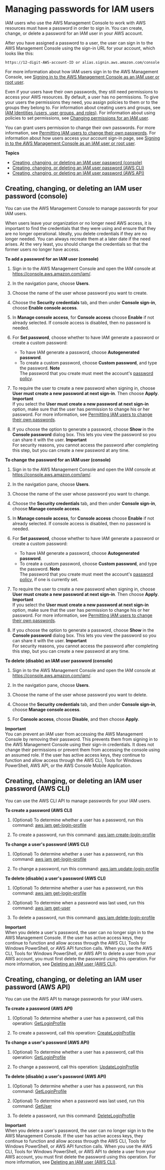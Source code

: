 # Managing passwords for IAM users<a name="id_credentials_passwords_admin-change-user"></a>

IAM users who use the AWS Management Console to work with AWS resources must have a password in order to sign in\. You can create, change, or delete a password for an IAM user in your AWS account\. 

After you have assigned a password to a user, the user can sign in to the AWS Management Console using the sign\-in URL for your account, which looks like this: 

```
https://12-digit-AWS-account-ID or alias.signin.aws.amazon.com/console
```

For more information about how IAM users sign in to the AWS Management Console, see [Signing in to the AWS Management Console as an IAM user or root user](console.md)\. 

Even if your users have their own passwords, they still need permissions to access your AWS resources\. By default, a user has no permissions\. To give your users the permissions they need, you assign policies to them or to the groups they belong to\. For information about creating users and groups, see [IAM Identities \(users, user groups, and roles\)](id.md)\. For information about using policies to set permissions, see [Changing permissions for an IAM user](id_users_change-permissions.md)\. 

You can grant users permission to change their own passwords\. For more information, see [Permitting IAM users to change their own passwords](id_credentials_passwords_enable-user-change.md)\. For information about how users access your account sign\-in page, see [Signing in to the AWS Management Console as an IAM user or root user](console.md)\. 

**Topics**
+ [Creating, changing, or deleting an IAM user password \(console\)](#id_credentials_passwords_admin-change-user_console)
+ [Creating, changing, or deleting an IAM user password \(AWS CLI\)](#Using_ManagingPasswordsCLIAPI)
+ [Creating, changing, or deleting an IAM user password \(AWS API\)](#Using_ManagingPasswordsAPI)

## Creating, changing, or deleting an IAM user password \(console\)<a name="id_credentials_passwords_admin-change-user_console"></a>

You can use the AWS Management Console to manage passwords for your IAM users\.

When users leave your organization or no longer need AWS access, it is important to find the credentials that they were using and ensure that they are no longer operational\. Ideally, you delete credentials if they are no longer needed\. You can always recreate them at a later date if the need arises\. At the very least, you should change the credentials so that the former users no longer have access\.

**To add a password for an IAM user \(console\)**

1. Sign in to the AWS Management Console and open the IAM console at [https://console\.aws\.amazon\.com/iam/](https://console.aws.amazon.com/iam/)\.

1. In the navigation pane, choose **Users**\.

1. Choose the name of the user whose password you want to create\. 

1. Choose the **Security credentials** tab, and then under **Console sign\-in**, choose **Enable console access**\.

1. In **Manage console access**, for **Console access** choose **Enable** if not already selected\. If console access is disabled, then no password is needed\.

1. For **Set password**, choose whether to have IAM generate a password or create a custom password: 
   + To have IAM generate a password, choose **Autogenerated password**\.
   + To create a custom password, choose **Custom password**, and type the password\. 
**Note**  
The password that you create must meet the account's [password policy](id_credentials_passwords_account-policy.md)\.

1. To require the user to create a new password when signing in, choose **User must create a new password at next sign\-in**\. Then choose **Apply**\.
**Important**  
If you select the **User must create a new password at next sign\-in** option, make sure that the user has permission to change his or her password\. For more information, see [Permitting IAM users to change their own passwords](id_credentials_passwords_enable-user-change.md)\.

1. If you choose the option to generate a password, choose **Show** in the **Console password** dialog box\. This lets you view the password so you can share it with the user\. 
**Important**  
For security reasons, you cannot access the password after completing this step, but you can create a new password at any time\.

**To change the password for an IAM user \(console\)**

1. Sign in to the AWS Management Console and open the IAM console at [https://console\.aws\.amazon\.com/iam/](https://console.aws.amazon.com/iam/)\.

1. In the navigation pane, choose **Users**\.

1. Choose the name of the user whose password you want to change\. 

1. Choose the **Security credentials** tab, and then under **Console sign\-in**, choose **Manage console access**\.

1. In **Manage console access**, for **Console access** choose **Enable** if not already selected\. If console access is disabled, then no password is needed\.

1. For **Set password**, choose whether to have IAM generate a password or create a custom password: 
   + To have IAM generate a password, choose **Autogenerated password**\.
   + To create a custom password, choose **Custom password**, and type the password\. 
**Note**  
The password that you create must meet the account's [password policy](id_credentials_passwords_account-policy.md), if one is currently set\.

1. To require the user to create a new password when signing in, choose **User must create a new password at next sign\-in**\. Then choose **Apply**\.
**Important**  
If you select the **User must create a new password at next sign\-in** option, make sure that the user has permission to change his or her password\. For more information, see [Permitting IAM users to change their own passwords](id_credentials_passwords_enable-user-change.md)\.

1. If you choose the option to generate a password, choose **Show** in the **Console password** dialog box\. This lets you view the password so you can share it with the user\. 
**Important**  
For security reasons, you cannot access the password after completing this step, but you can create a new password at any time\.

**To delete \(disable\) an IAM user password \(console\)**

1. Sign in to the AWS Management Console and open the IAM console at [https://console\.aws\.amazon\.com/iam/](https://console.aws.amazon.com/iam/)\.

1. In the navigation pane, choose **Users**\.

1. Choose the name of the user whose password you want to delete\. 

1. Choose the **Security credentials** tab, and then under **Console sign\-in**, choose **Manage console access**\.

1. For **Console access**, choose **Disable**, and then choose **Apply**\.

**Important**  
You can prevent an IAM user from accessing the AWS Management Console by removing their password\. This prevents them from signing in to the AWS Management Console using their sign\-in credentials\. It does not change their permissions or prevent them from accessing the console using an assumed role\. If the user has active access keys, they continue to function and allow access through the AWS CLI, Tools for Windows PowerShell, AWS API, or the AWS Console Mobile Application\.

## Creating, changing, or deleting an IAM user password \(AWS CLI\)<a name="Using_ManagingPasswordsCLIAPI"></a>

You can use the AWS CLI API to manage passwords for your IAM users\.

**To create a password \(AWS CLI\)**

1. \(Optional\) To determine whether a user has a password, run this command: [aws iam get\-login\-profile](https://docs.aws.amazon.com/cli/latest/reference/iam/get-login-profile.html)

1. To create a password, run this command: [aws iam create\-login\-profile](https://docs.aws.amazon.com/cli/latest/reference/iam/create-login-profile.html)

**To change a user's password \(AWS CLI\)**

1. \(Optional\) To determine whether a user has a password, run this command: [aws iam get\-login\-profile](https://docs.aws.amazon.com/cli/latest/reference/iam/get-login-profile.html)

1. To change a password, run this command: [aws iam update\-login\-profile](https://docs.aws.amazon.com/cli/latest/reference/iam/update-login-profile.html)

**To delete \(disable\) a user's password \(AWS CLI\)**

1. \(Optional\) To determine whether a user has a password, run this command: [aws iam get\-login\-profile](https://docs.aws.amazon.com/cli/latest/reference/iam/get-login-profile.html)

1. \(Optional\) To determine when a password was last used, run this command: [aws iam get\-user](https://docs.aws.amazon.com/cli/latest/reference/iam/get-user.html)

1. To delete a password, run this command: [aws iam delete\-login\-profile](https://docs.aws.amazon.com/cli/latest/reference/iam/delete-login-profile.html)

**Important**  
When you delete a user's password, the user can no longer sign in to the AWS Management Console\. If the user has active access keys, they continue to function and allow access through the AWS CLI, Tools for Windows PowerShell, or AWS API function calls\. When you use the AWS CLI, Tools for Windows PowerShell, or AWS API to delete a user from your AWS account, you must first delete the password using this operation\. For more information, see [Deleting an IAM user \(AWS CLI\)](id_users_manage.md#id_users_deleting_cli)\. 

## Creating, changing, or deleting an IAM user password \(AWS API\)<a name="Using_ManagingPasswordsAPI"></a>

You can use the AWS API to manage passwords for your IAM users\.

**To create a password \(AWS API\)**

1. \(Optional\) To determine whether a user has a password, call this operation: [GetLoginProfile](https://docs.aws.amazon.com/IAM/latest/APIReference/API_GetLoginProfile.html)

1. To create a password, call this operation: [CreateLoginProfile](https://docs.aws.amazon.com/IAM/latest/APIReference/API_CreateLoginProfile.html)

**To change a user's password \(AWS API\)**

1. \(Optional\) To determine whether a user has a password, call this operation: [GetLoginProfile](https://docs.aws.amazon.com/IAM/latest/APIReference/API_GetLoginProfile.html)

1. To change a password, call this operation: [UpdateLoginProfile](https://docs.aws.amazon.com/IAM/latest/APIReference/API_UpdateLoginProfile.html)

**To delete \(disable\) a user's password \(AWS API\)**

1. \(Optional\) To determine whether a user has a password, run this command: [GetLoginProfile](https://docs.aws.amazon.com/IAM/latest/APIReference/API_GetLoginProfile.html)

1. \(Optional\) To determine when a password was last used, run this command: [GetUser](https://docs.aws.amazon.com/IAM/latest/APIReference/API_GetUser.html)

1. To delete a password, run this command: [DeleteLoginProfile](https://docs.aws.amazon.com/IAM/latest/APIReference/API_DeleteLoginProfile.html)

**Important**  
When you delete a user's password, the user can no longer sign in to the AWS Management Console\. If the user has active access keys, they continue to function and allow access through the AWS CLI, Tools for Windows PowerShell, or AWS API function calls\. When you use the AWS CLI, Tools for Windows PowerShell, or AWS API to delete a user from your AWS account, you must first delete the password using this operation\. For more information, see [Deleting an IAM user \(AWS CLI\)](id_users_manage.md#id_users_deleting_cli)\. 